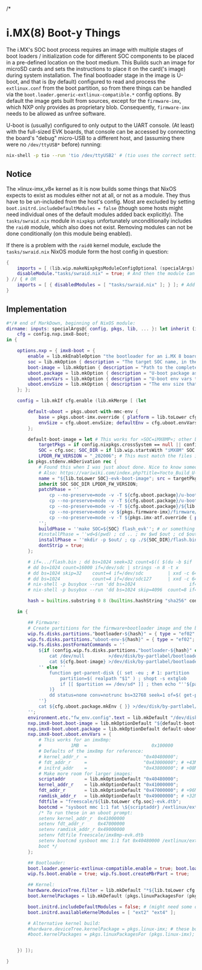 /*

# i.MX(8) Boot-y Things

The i.MX's SOC boot process requires an image with multiple stages of boot loaders / initialization code for different SOC components to be placed in a pre-defined location on the boot medium.
This Builds such an image for microSD cards and sets the instructions to place it on the card('s image) during system installation.
The final bootloader stage in the image is U-boot, and that is (by default) configured to read and process the `extlinux.conf` from the boot partition, so from there things can be handled via the `boot.loader.generic-extlinux-compatible.*` config options.
By default the image gets built from sources, except for the `firmware-imx`, which NXP only provides as proprietary blob. Consequently, `firmware-imx` needs to be allowed as unfree software.

U-boot is (usually) configured to only output to the UART console.
(At least) with the full-sized EVK boards, that console can be accessed by connecting the board's "debug" micro-USB to a different host, and (assuming there were no `/dev/ttyUSB*` before) running:
```bash
nix-shell -p tio --run 'tio /dev/ttyUSB2' # (tio uses the correct settings by default)
```

## Notice

The »linux-imx_v8« kernel as it is now builds some things that NixOS expects to exist as modules either not at all, or not as a module. They thus have to be un-included from the host's config.
Most are excluded by setting `boot.initrd.includeDefaultModules = false` (though some hosts might need individual ones of the default modules added back explicitly).
The `tasks/swraid.nix` module in `nixpkgs` unfortunately unconditionally includes the `raid0` module, which also does not exist. Removing modules can not be done conditionally (on this module being enabled).

If there is a problem with the `raid0` kernel module, exclude the `tasks/swraid.nix` NixOS module form the host config in question:
```nix
{
    imports = [ (lib.wip.makeNixpkgsModuleConfigOptional (specialArgs) "tasks/swraid.nix") ]; # This can be set globally for all hosts, but may only be defined once per config.
    disableModule."tasks/swraid.nix" = true; # And then the module can be disabled per host.
} // { # OR
    imports = [ { disabledModules = [ "tasks/swraid.nix" ]; } ]; # Add this import only for hosts where the module is to be removed (but consider that this also removes any option definitions made by the module, which may break evaluation elsewhere).
}
```


## Implementation

```nix
#*/# end of MarkDown, beginning of NixOS module:
dirname: inputs: specialArgs@{ config, pkgs, lib, ... }: let inherit (inputs.self) lib; in let
    cfg = config.nxp.imx8-boot;
in {

    options.nxp = { imx8-boot = {
        enable = lib.mkEnableOption "the bootloader for an i.MX 8 board";
        soc = lib.mkOption { description = "The target SOC name, in the form that »mkimage_imx8« / »imx-mkimage« expects it."; type = lib.types.nullOr lib.types.str; default = null; example = "iMX8MP"; };
        boot-image = lib.mkOption { description = "Path to the complete boot image. Can be set explicitly to use a prebuilt image, if the one built from sources does not work or the building fails/takes too long."; type = lib.types.path; };
        uboot.package = lib.mkOption { description = "U-boot package as result of »pkgs.uboot-with-mmc-env« used in the ».boot-image«."; type = lib.types.package; };
        uboot.envVars = lib.mkOption { description = "U-boot env vars that get merged over »uboot-imx.defaultEnv«. To remove a variable, set its value to »null«."; type = lib.types.attrsOf lib.types.str; default = { }; };
        uboot.envSize = lib.mkOption { description = "The env size that ».boot-image« is configured to use."; type = lib.types.int; default = 16384; };
    }; };

    config = lib.mkIf cfg.enable (lib.mkMerge [ (let

        default-uboot = pkgs.uboot-with-mmc-env {
            base = pkgs.uboot-imx.override { platform = lib.toLower cfg.soc; };
            envSize = cfg.uboot.envSize; defaultEnv = cfg.uboot.envVars;
        };

        default-boot-image = let # This works for »SOC=iMX8MP«; other boards may need to copy in different files.
            targetPkgs = if config.nixpkgs.crossSystem == null || config.nixpkgs.crossSystem.system == config.nixpkgs.localSystem.system then specialArgs.pkgs else import inputs.nixpkgs { inherit (config.nixpkgs) config overlays; localSystem.system = config.nixpkgs.crossSystem.system; crossSystem = null; };
            SOC = cfg.soc; SOC_DIR = if lib.wip.startsWith "iMX8M" SOC then "iMX8M" else SOC;
            LPDDR_FW_VERSION = "_202006"; # This must match the files in »firmware-imx«.
        in pkgs.stdenv.mkDerivation rec {
            # Found this when I was just about done. Nice to know someone else came to the same solution: https://gist.github.com/KunYi/6ababe7ca5f00eb87a216eb52f4bdc3b
            # Also: https://variwiki.com/index.php?title=Yocto_Build_U-Boot&release=RELEASE_DUNFELL_V1.1_DART-MX8M-MINI
            name = "${lib.toLower SOC}-evk-boot-image"; src = targetPkgs.mkimage_imx8; nativeBuildInputs = [ pkgs.dtc pkgs.gcc ];
            inherit SOC SOC_DIR LPDDR_FW_VERSION;
            patchPhase = ''
                cp --no-preserve=mode -v -T ${cfg.uboot.package}/u-boot-spl.bin ./${SOC_DIR}/u-boot-spl.bin
                cp --no-preserve=mode -v -T ${cfg.uboot.package}/u-boot-nodtb.bin ./${SOC_DIR}/u-boot-nodtb.bin
                cp --no-preserve=mode -v -T ${cfg.uboot.package}/${lib.toLower SOC}-evk.dtb ./${SOC_DIR}/${lib.toLower SOC}-evk.dtb
                cp --no-preserve=mode -v ${pkgs.firmware-imx}/firmware/ddr/synopsys/lpddr4_pmu_train_{1d_dmem,1d_imem,2d_dmem,2d_imem}${LPDDR_FW_VERSION}.bin ./${SOC_DIR}/
                cp --no-preserve=mode -v -T ${pkgs.imx-atf.override { platform = lib.toLower SOC; }}/bl31.bin ./${SOC_DIR}/bl31.bin
            '';
            buildPhase = ''make SOC=${SOC} flash_evk''; # or something more specific, like flash_lpddr4_ddr4_evk
            #installPhase = ''wd=$(pwd) ; cd .. ; mv $wd $out ; cd $out ; cp ./${SOC_DIR}/flash.bin $out/'';
            installPhase = ''mkdir -p $out/ ; cp ./${SOC_DIR}/flash.bin $out/'';
            dontStrip = true;
        };

        # if=.../flash.bin ; dd bs=1024 seek=32 count=$(( $(du -b $if | cut -f1) / 1024 + 1 )) of=/dev/sdd if=$if
        # dd bs=1024 count=16000 if=/dev/sdc | strings -n 8 -t x
        # dd bs=1024 skip=32    count=4 if=/dev/sdc         | xxd -c 64
        # dd bs=1024            count=4 if=/dev/sdc127      | xxd -c 64
        # nix-shell -p busybox --run 'dd bs=1024                    if=/dev/mmcblk1p128 | xxd -c 64'
        # nix-shell -p busybox --run 'dd bs=1024 skip=4096  count=8 if=/dev/mmcblk1     | xxd -c 64'

        hash = builtins.substring 0 8 (builtins.hashString "sha256" config.networking.hostName);

    in {

        ## Firmware:
        # Create partitions for the firmware+bootloader image and the bootloader config. These need to be in specific places, thus need to be created early (high order) while that space is still free, but partition index 1 should remain available for »/boot«:
        wip.fs.disks.partitions."bootloader-${hash}" = { type = "ef02"; position = "64"; size = lib.mkDefault (toString (cfg.uboot.package.envOffset / 512 - 64)); index = lib.mkDefault 127; order = lib.mkDefault 2000; alignment = 1; }; # The boot image needs to start at position 32K (64×512b) and is about 2MB in size.
        wip.fs.disks.partitions."uboot-env-${hash}" = { type = "ef02"; position = toString (cfg.uboot.package.envOffset / 512); size = toString (cfg.uboot.package.envSize / 512); index = lib.mkDefault 128; order = lib.mkDefault 2000; alignment = 1; }; # The position and size of the U-boot env are compiled into U-boot.
        wip.fs.disks.postFormatCommands = ''
            ${if (config.wip.fs.disks.partitions."bootloader-${hash}" or null) != null then ''
                cat /dev/null         >/dev/disk/by-partlabel/bootloader-${hash}
                cat ${cfg.boot-image} >/dev/disk/by-partlabel/bootloader-${hash}
            '' else ''
                function get-parent-disk {( set -eu ; # 1: partition
                    partition=$( realpath "$1" ) ; shopt -s extglob
                    if [[ $partition == /dev/sd* ]] ; then echo "''${partition%%+([0-9])}" ; else echo "''${partition%%p+([0-9])}" ; fi
                )}
                dd status=none conv=notrunc bs=32768 seek=1 of=$( get-parent-disk /dev/disk/by-partlabel/uboot-env-${hash} ) if=${cfg.boot-image}
            ''}
            cat ${cfg.uboot.package.mkEnv { }} >/dev/disk/by-partlabel/uboot-env-${hash}
        '';
        environment.etc."fw_env.config".text = lib.mkDefault "/dev/disk/by-partlabel/uboot-env-${hash} 0x0 0x${lib.concatStrings (map toString (lib.toBaseDigits 16 cfg.uboot.package.envSize))}\n";
        nxp.imx8-boot.boot-image = lib.mkOptionDefault "${default-boot-image}/flash.bin";
        nxp.imx8-boot.uboot.package = lib.mkOptionDefault default-uboot;
        nxp.imx8-boot.uboot.envVars = {
            # This works for an imx8mp:
            #           1MB  =                        0x100000
            # Defaults of the imx8mp for reference:
            # kernel_addr_r  =                     "0x40480000";
            # fdt_addr_r     =                     "0x43000000"; # +43MB
            # initrd_addr    =                     "0x43800000"; # +08MB
            # Make more room for larger images:
            scriptaddr       = lib.mkOptionDefault "0x40480000";
            kernel_addr_r    = lib.mkOptionDefault "0x41000000";
            fdt_addr_r       = lib.mkOptionDefault "0x47000000"; # +96MB
            ramdisk_addr_r   = lib.mkOptionDefault "0x49000000"; # +32MB
            fdtfile = "freescale/${lib.toLower cfg.soc}-evk.dtb";
            bootcmd = "sysboot mmc 1:1 fat \${scriptaddr} /extlinux/extlinux.conf"; # (only) process extlinux.conf from eMMC/microSD
            /* To run these in an uboot prompt:
            setenv kernel_addr_r  0x41000000
            setenv fdt_addr_r     0x47000000
            setenv ramdisk_addr_r 0x49000000
            setenv fdtfile freescale/imx8mp-evk.dtb
            setenv bootcmd sysboot mmc 1:1 fat 0x40480000 /extlinux/extlinux.conf
            boot */
        };

        ## Bootloader:
        boot.loader.generic-extlinux-compatible.enable = true; boot.loader.grub.enable = false;
        wip.fs.boot.enable = true; wip.fs.boot.createMbrPart = true;

        ## Kernel:
        hardware.deviceTree.filter = lib.mkDefault "*${lib.toLower cfg.soc}*.dtb"; # (there is even a »imx8mp-evk.dtb« with the default kernel, but it has no display output)
        boot.kernelPackages = lib.mkDefault (pkgs.linuxPackagesFor (pkgs.linux-imx_v8));

        boot.initrd.includeDefaultModules = false; # (might need some of these back)
        boot.initrd.availableKernelModules = [ "ext2" "ext4" ];

        # Alternative kernel build:
        #hardware.deviceTree.kernelPackage = pkgs.linux-imx; # these boot the default kernel just fine, but without display output
        #boot.kernelPackages = pkgs.linuxPackagesFor (pkgs.linux-imx);


    }) ]);

}
